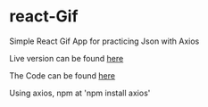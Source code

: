 # react-Gif

Simple React Gif App for practicing Json with Axios

Live version can be found [here](https://hamohuh.github.io/gif-engine/)

The Code can be found [here](https://github.com/hamohuh/gif-engine/tree/master)

Using axios, npm at 'npm install axios'